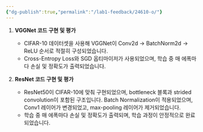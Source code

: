 ```yaml
---
{"dg-publish":true,"permalink":"/lab1-feedback/24610-o/"}
---
```



1. **VGGNet 코드 구현 및 평가**
   - CIFAR-10 데이터셋을 사용해 VGGNet이 Conv2d -> BatchNorm2d -> ReLU 순서로 적절히 구성되었습니다.
   - Cross-Entropy Loss와 SGD 옵티마이저가 사용되었으며, 학습 중 매 에폭마다 손실 및 정확도가 출력되었습니다.

2. **ResNet 코드 구현 및 평가**
   - ResNet50이 CIFAR-10에 맞춰 구현되었으며, bottleneck 블록과 strided convolution이 포함된 구조입니다. Batch Normalization이 적용되었으며, Conv1 레이어가 변경되었고, max-pooling 레이어가 제거되었습니다.
   - 학습 중 매 에폭마다 손실 및 정확도가 출력되며, 학습 과정이 안정적으로 완료되었습니다.
